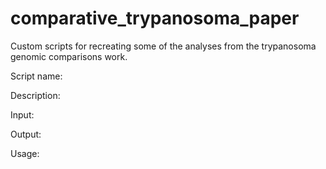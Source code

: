 # comparative_trypanosoma_paper
Custom scripts for recreating some of the analyses from the trypanosoma genomic comparisons work.

Script name:

Description:

Input:

Output:

Usage:
